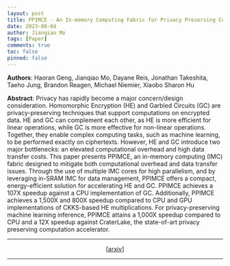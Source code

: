 ```yaml
---
layout: post
title: PPIMCE - An In-memory Computing Fabric for Privacy Preserving Computing
date: 2023-08-04
author: Jianqiao Mo
tags: [Paper]
comments: true
toc: false
pinned: false
---
```


**Authors**: Haoran Geng, Jianqiao Mo, Dayane Reis, Jonathan Takeshita, Taeho Jung, Brandon Reagen, 
Michael Niemier, Xiaobo Sharon Hu

**Abstract**:
Privacy has rapidly become a major concern/design consideration. Homomorphic Encryption (HE) and Garbled Circuits (GC) are privacy-preserving techniques that support computations on encrypted data. HE and GC can complement each other, as HE is more efficient for linear operations, while GC is more effective for non-linear operations. Together, they enable complex computing tasks, such as machine learning, to be performed exactly on ciphertexts. However, HE and GC introduce two major bottlenecks: an elevated computational overhead and high data transfer costs. This paper presents PPIMCE, an in-memory computing (IMC) fabric designed to mitigate both computational overhead and data transfer issues. Through the use of multiple IMC cores for high parallelism, and by leveraging in-SRAM IMC for data management, PPIMCE offers a compact, energy-efficient solution for accelerating HE and GC. PPIMCE achieves a 107X speedup against a CPU implementation of GC. Additionally, PPIMCE achieves a 1,500X and 800X speedup compared to CPU and GPU implementations of CKKS-based HE multiplications. For privacy-preserving machine learning inference, PPIMCE attains a 1,000X speedup compared to CPU and a 12X speedup against CraterLake, the state-of-art privacy preserving computation accelerator.

***

<div style="text-align: center;">
[<a href="https://arxiv.org/abs/2308.02648">arxiv</a>]
</div>

***